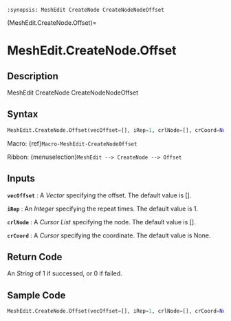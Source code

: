 ```{module} MeshEdit.CreateNode.Offset()
:synopsis: MeshEdit CreateNode CreateNodeNodeOffset
```

(MeshEdit.CreateNode.Offset)=

# MeshEdit.CreateNode.Offset

## Description

MeshEdit CreateNode CreateNodeNodeOffset

## Syntax

```python
MeshEdit.CreateNode.Offset(vecOffset=[], iRep=1, crlNode=[], crCoord=None)
```

Macro: {ref}`Macro-MeshEdit-CreateNodeOffset`

Ribbon: {menuselection}`MeshEdit --> CreateNode --> Offset`

## Inputs

**`vecOffset`**
: A _Vector_ specifying the offset. The default value is [].

**`iRep`**
: An _Integer_ specifying the repeat times. The default value is 1.

**`crlNode`**
: A _Cursor List_ specifying the node. The default value is [].

**`crCoord`**
: A _Cursor_ specifying the coordinate. The default value is None.

## Return Code

An _String_ of 1 if successed, or 0 if failed.

## Sample Code

```python
MeshEdit.CreateNode.Offset(vecOffset=[], iRep=1, crlNode=[], crCoord=None)
```
